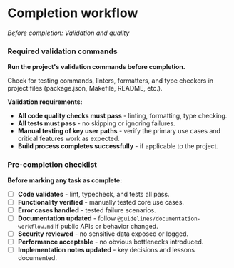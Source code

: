 # Completion workflow

_Before completion: Validation and quality_

### Required validation commands

**Run the project's validation commands before completion.**

Check for testing commands, linters, formatters, and type checkers in project files (package.json, Makefile, README, etc.).

**Validation requirements:**

- **All code quality checks must pass** - linting, formatting, type checking.
- **All tests must pass** - no skipping or ignoring failures.
- **Manual testing of key user paths** - verify the primary use cases and critical features work as expected.
- **Build process completes successfully** - if applicable to the project.

### Pre-completion checklist

**Before marking any task as complete:**

- [ ] **Code validates** - lint, typecheck, and tests all pass.
- [ ] **Functionality verified** - manually tested core use cases.
- [ ] **Error cases handled** - tested failure scenarios.
- [ ] **Documentation updated** - follow `@guidelines/documentation-workflow.md` if public APIs or behavior changed.
- [ ] **Security reviewed** - no sensitive data exposed or logged.
- [ ] **Performance acceptable** - no obvious bottlenecks introduced.
- [ ] **Implementation notes updated** - key decisions and lessons documented.
